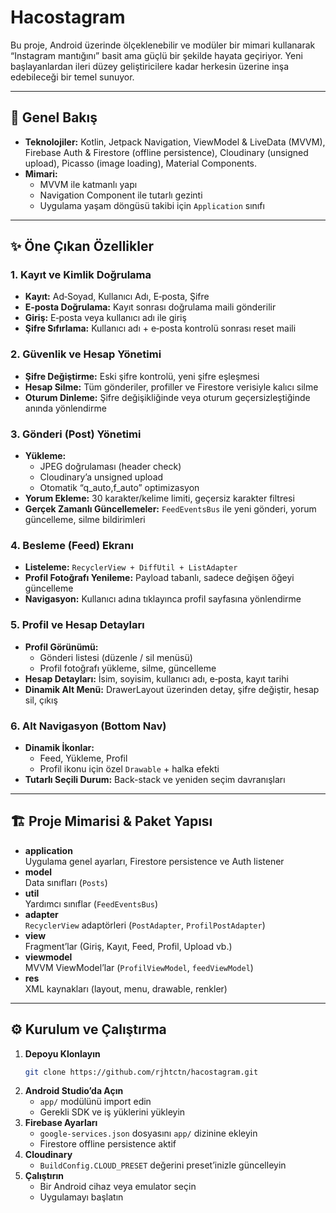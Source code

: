 # Hacostagram

Bu proje, Android üzerinde ölçeklenebilir ve modüler bir mimari kullanarak “Instagram mantığını” basit ama güçlü bir şekilde hayata geçiriyor. Yeni başlayanlardan ileri düzey geliştiricilere kadar herkesin üzerine inşa edebileceği bir temel sunuyor.

---

## 🚀 Genel Bakış
- **Teknolojiler:** Kotlin, Jetpack Navigation, ViewModel & LiveData (MVVM), Firebase Auth & Firestore (offline persistence), Cloudinary (unsigned upload), Picasso (image loading), Material Components.
- **Mimari:**
   - MVVM ile katmanlı yapı
   - Navigation Component ile tutarlı gezinti
   - Uygulama yaşam döngüsü takibi için `Application` sınıfı

---

## ✨ Öne Çıkan Özellikler

### 1. Kayıt ve Kimlik Doğrulama
- **Kayıt:** Ad‑Soyad, Kullanıcı Adı, E‑posta, Şifre
- **E‑posta Doğrulama:** Kayıt sonrası doğrulama maili gönderilir
- **Giriş:** E‑posta veya kullanıcı adı ile giriş
- **Şifre Sıfırlama:** Kullanıcı adı + e‑posta kontrolü sonrası reset maili

### 2. Güvenlik ve Hesap Yönetimi
- **Şifre Değiştirme:** Eski şifre kontrolü, yeni şifre eşleşmesi
- **Hesap Silme:** Tüm gönderiler, profiller ve Firestore verisiyle kalıcı silme
- **Oturum Dinleme:** Şifre değişikliğinde veya oturum geçersizleştiğinde anında yönlendirme

### 3. Gönderi (Post) Yönetimi
- **Yükleme:**
   - JPEG doğrulaması (header check)
   - Cloudinary’a unsigned upload
   - Otomatik “q_auto,f_auto” optimizasyon
- **Yorum Ekleme:** 30 karakter/kelime limiti, geçersiz karakter filtresi
- **Gerçek Zamanlı Güncellemeler:** `FeedEventsBus` ile yeni gönderi, yorum güncelleme, silme bildirimleri

### 4. Besleme (Feed) Ekranı
- **Listeleme:** `RecyclerView + DiffUtil + ListAdapter`
- **Profil Fotoğrafı Yenileme:** Payload tabanlı, sadece değişen öğeyi güncelleme
- **Navigasyon:** Kullanıcı adına tıklayınca profil sayfasına yönlendirme

### 5. Profil ve Hesap Detayları
- **Profil Görünümü:**
   - Gönderi listesi (düzenle / sil menüsü)
   - Profil fotoğrafı yükleme, silme, güncelleme
- **Hesap Detayları:** İsim, soyisim, kullanıcı adı, e‑posta, kayıt tarihi
- **Dinamik Alt Menü:** DrawerLayout üzerinden detay, şifre değiştir, hesap sil, çıkış

### 6. Alt Navigasyon (Bottom Nav)
- **Dinamik İkonlar:**
   - Feed, Yükleme, Profil
   - Profil ikonu için özel `Drawable` + halka efekti
- **Tutarlı Seçili Durum:** Back-stack ve yeniden seçim davranışları

---

## 🏗️ Proje Mimarisi & Paket Yapısı

- **application**  
  Uygulama genel ayarları, Firestore persistence ve Auth listener
- **model**  
  Data sınıfları (`Posts`)
- **util**  
  Yardımcı sınıflar (`FeedEventsBus`)
- **adapter**  
  `RecyclerView` adaptörleri (`PostAdapter`, `ProfilPostAdapter`)
- **view**  
  Fragment’lar (Giriş, Kayıt, Feed, Profil, Upload vb.)
- **viewmodel**  
  MVVM ViewModel’lar (`ProfilViewModel`, `feedViewModel`)
- **res**  
  XML kaynakları (layout, menu, drawable, renkler)

---

## ⚙️ Kurulum ve Çalıştırma

1. **Depoyu Klonlayın**
   ```bash
   git clone https://github.com/rjhtctn/hacostagram.git
   ```
2. **Android Studio’da Açın**
   - `app/` modülünü import edin
   - Gerekli SDK ve iş yüklerini yükleyin
3. **Firebase Ayarları**
   - `google-services.json` dosyasını `app/` dizinine ekleyin
   - Firestore offline persistence aktif
4. **Cloudinary**
   - `BuildConfig.CLOUD_PRESET` değerini preset’inizle güncelleyin
5. **Çalıştırın**
   - Bir Android cihaz veya emulator seçin
   - Uygulamayı başlatın  

